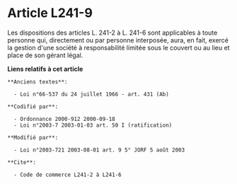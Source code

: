 # Article L241-9

Les dispositions des articles L. 241-2 à L. 241-6 sont applicables à toute personne qui, directement ou par personne
interposée, aura, en fait, exercé la gestion d'une société à responsabilité limitée sous le couvert ou au lieu et place de
son gérant légal.

**Liens relatifs à cet article**

	**Anciens textes**:

	  - Loi n°66-537 du 24 juillet 1966 - art. 431 (Ab)

	**Codifié par**:

	  - Ordonnance 2000-912 2000-09-18
	  - Loi n°2003-7 2003-01-03 art. 50 I (ratification)

	**Modifié par**:

	  - Loi n°2003-721 2003-08-01 art. 9 5° JORF 5 août 2003

	**Cite**:

	  - Code de commerce L241-2 à L241-6
